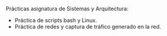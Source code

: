Prácticas asignatura de Sistemas y Arquitectura:
- Práctica de scripts bash y Linux.
- Práctica de redes y captura de tráfico generado en la red.
